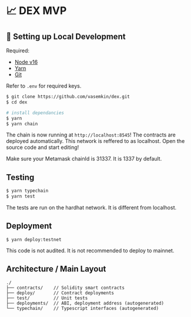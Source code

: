 # 📈 DEX MVP

## 🔧 Setting up Local Development

Required:

- [Node v16](https://nodejs.org/download/release/latest-v16.x/)
- [Yarn](https://classic.yarnpkg.com/en/docs/install/)
- [Git](https://git-scm.com/downloads)

Refer to `.env` for required keys.

```bash
$ git clone https://github.com/vasemkin/dex.git
$ cd dex

# install dependancies
$ yarn
$ yarn chain
```

The chain is now running at `http://localhost:8545`!
The contracts are deployed automatically.
This network is reffered to as localhost.
Open the source code and start editing!

Make sure your Metamask chainId is 31337. It is 1337 by default.

## Testing

```bash
$ yarn typechain
$ yarn test
```

The tests are run on the hardhat network. It is different from localhost.

## Deployment

```
$ yarn deploy:testnet
```

This code is not audited. It is not recommended to deploy to mainnet.

## Architecture / Main Layout

```
./
├── contracts/    // Solidity smart contracts
├── deploy/       // Contract deployments
├── test/         // Unit tests
├── deployments/  // ABI, deployment address (autogenerated)
└── typechain/    // Typescript interfaces (autogenerated)
```
